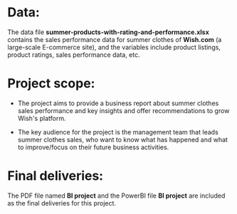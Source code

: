 # Data:

The data file **summer-products-with-rating-and-performance.xlsx** contains the sales performance data for summer clothes of **Wish.com** (a large-scale E-commerce site), and the variables include product listings, product ratings, sales performance data, etc. 

# Project scope: 

- The project aims to provide a business report about summer clothes sales performance and key insights and offer recommendations to grow Wish's platform. 

- The key audience for the project is the management team that leads summer clothes sales, who want to know what has happened and what to improve/focus on their future business activities.

# Final deliveries: 

The PDF file named **BI project** and the PowerBI file **BI project** are included as the final deliveries for this project. 
